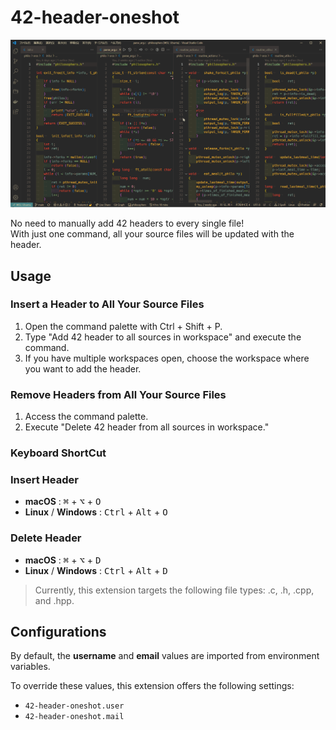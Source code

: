 # 42-header-oneshot

![demo.gif](https://raw.githubusercontent.com/nakamo326/42-header-oneshot/main/demo.gif)

No need to manually add 42 headers to every single file!\
With just one command, all your source files will be updated with the header.

## Usage

### Insert a Header to All Your Source Files

1. Open the command palette with Ctrl + Shift + P.
2. Type "Add 42 header to all sources in workspace" and execute the command.
3. If you have multiple workspaces open, choose the workspace where you want to add the header.

### Remove Headers from All Your Source Files

1. Access the command palette.
3. Execute "Delete 42 header from all sources in workspace."


### Keyboard ShortCut

### Insert Header

- **macOS** : <kbd>⌘</kbd> + <kbd>⌥</kbd> + <kbd>O</kbd>
- **Linux** / **Windows** : <kbd>Ctrl</kbd> + <kbd>Alt</kbd> + <kbd>O</kbd>

### Delete Header

- **macOS** : <kbd>⌘</kbd> + <kbd>⌥</kbd> + <kbd>D</kbd>
- **Linux** / **Windows** : <kbd>Ctrl</kbd> + <kbd>Alt</kbd> + <kbd>D</kbd>

> Currently, this extension targets the following file types: .c, .h, .cpp, and .hpp.

## Configurations

By default, the **username** and **email** values are imported from environment variables.

To override these values, this extension offers the following settings:

- `42-header-oneshot.user`
- `42-header-oneshot.mail`
